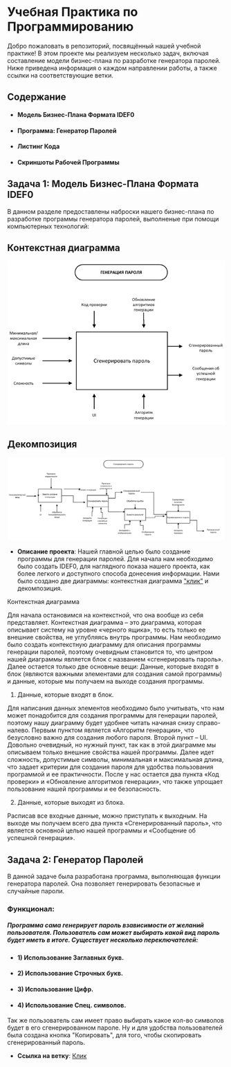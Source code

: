 # Учебная Практика по Программированию

Добро пожаловать в репозиторий, посвящённый нашей учебной практике! В этом проекте мы реализуем несколько задач, включая составление модели бизнес-плана по разработке генератора паролей. Ниже приведена информация о каждом направлении работы, а также ссылки на соответствующие ветки.

## Содержание

- #### Модель Бизнес-Плана Формата IDEF0
- #### Программа: Генератор Паролей
- #### Листинг Кода
- #### Скриншоты Рабочей Программы

## Задача 1: Модель Бизнес-Плана Формата IDEF0

В данном разделе предоставлены наброски нашего бизнес-плана по разработке программы генератора паролей, выполненые при помощи компьютерных технологий:

## Контекстная диаграмма
![Контекстная диаграмма](https://github.com/IvanVolkogonov/iwan_/blob/main/Screenshot_639.png)

## Декомпозиция
![Декомпозиция](https://github.com/IvanVolkogonov/iwan_/blob/main/Screenshot_637.png)





- **Описание проекта**: 
Нашей главной целью было создание программы для генерации паролей. Для начала нам необходимо было создать IDEF0, для наглядного показа нашего проекта, как более легкого и доступного способа донесения информации. 
Нами было создано две диаграммы: контекстная диаграмма ["клик"](https://github.com/IvanVolkogonov/y4ebnaya_pr/blob/main/Screenshot_637.png) и декомпозиция. 

Контекстная диаграмма

Для начала остановимся на контекстной, что она вообще из себя представляет. Контекстная диаграмма – это диаграмма, которая описывает систему на уровне «черного ящика», то есть только ее внешние свойства, не углубляясь внутрь программы. Нам необходимо было создать контекстную диаграмму для описания программы генерации паролей, поэтому очевидным становится то, что центром нашей диаграммы является блок с названием «сгенерировать пароль». Далее остается только две основные вещи:
Данные, которые входят в блок (являются важными элементами для создания самой программы) и данные, которые мы получаем на выходе создания программы.

1. Данные, которые входят в блок.

Для написания данных элементов необходимо было учитывать, что нам может понадобится для создания программы для генерации паролей, поэтому нашу диаграмму будет удобнее читать начиная снизу справо-налево. Первым пунктом является «Алгоритм генерации», что безусловно важно для создания любого пароля. Второй пункт – UI. Довольно очевидный, но нужный пункт, так как в этой диаграмме мы описываем только внешние свойства нашей программы. Далее идет сложность, допустимые символы, минимальная и максимальная длина, что задает критерии для создания пароля для удобства пользования программой и ее практичности. После у нас остается два пункта «Код проверки» и «Обновление алгоритмов генерации», что также упрощает пользование нашей программы и ее безопасность. 

2. Данные, которые выходят из блока.

Расписав все входные данные, можно приступать к выходным. На выходе мы получаем всего два пункта «Сгенерированный пароль», что является основной целью нашей программы и «Сообщение об успешной генерации».


## Задача 2: Генератор Паролей

В данной задаче была разработана программа, выполняющая функции генератора паролей. Она позволяет генерировать безопасные и случайные пароли.

### Функционал: 
##### Программа сама генерирует пароль взависимости от желаний пользователя. Пользователь сам может выбирать какой вид пароль будет иметь в итоге. Существует несколько переключателей:
- #### 1) Использование Заглавных букв.
- #### 2) Использование Строчных букв.
- #### 3) Использование Цифр.
- #### 4) Использование Спец. символов.

Так же пользователь сам имеет право выбирать какое кол-во символов будет в его сгенерированном пароле.
Ну и для удобства пользователей была создана кнопка "Копировать", для того, чтобы скопировать сгенерированный пароль.

- **Ссылка на ветку**: [Клик](https://github.com/IvanVolkogonov/y4ebnaya_pr/blob/WorkProgrammPhoto/Screenshot_635.png)


